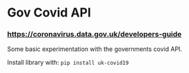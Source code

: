 # Gov Covid API
### https://coronavirus.data.gov.uk/developers-guide

Some basic experimentation with the governments covid API.

Install library with: `pip install uk-covid19`
